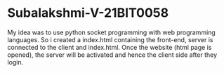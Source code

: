 # Subalakshmi-V-21BIT0058

My idea was to use python socket programming with web programming languages. So i created a index.html containing the front-end, server is connected to the client and index.html. Once the website (html page is opened), the server will be activated and hence the client side after they login.
